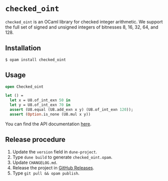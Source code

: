 # `checked_oint`

`checked_oint` is an OCaml library for checked integer arithmetic. We support the full set of signed and unsigned integers of bitnesses 8, 16, 32, 64, and 128.

## Installation

```
$ opam install checked_oint
```

## Usage

```ocaml
open Checked_oint

let () =
  let x = U8.of_int_exn 50 in
  let y = U8.of_int_exn 70 in
  assert (U8.equal (U8.add_exn x y) (U8.of_int_exn 120));
  assert (Option.is_none (U8.mul x y))
```

You can find the API documentation [here](https://hirrolot.github.io/checked_oint/checked_oint/Checked_oint/index.html).

## Release procedure

 1. Update the `version` field in `dune-project`.
 1. Type `dune build` to generate `checked_oint.opam`.
 1. Update `CHANGELOG.md`.
 1. Release the project in [GitHub Releases].
 1. Type `git pull && opam publish`.

[GitHub Releases]: https://github.com/hirrolot/checked_oint/releases
